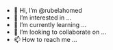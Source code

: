 - 👋 Hi, I’m @rubelahomed
- 👀 I’m interested in ...
- 🌱 I’m currently learning ...
- 💞️ I’m looking to collaborate on ...
- 📫 How to reach me ...

<!---
rubelahomed/rubelahomed is a ✨ special ✨ repository because its `README.md` (this file) appears on your GitHub profile.
You can click the Preview link to take a look at your changes.
--->

